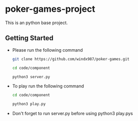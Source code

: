 # poker-games-project 

This is an python base project.

## Getting Started

- Please run the following command

    ```bash
    git clone https://github.com/windx987/poker-games.git 
 
    cd code/component
 
    python3 server.py
    ```
- To play run the following command
    ```bash
    cd code/component
 
    python3 play.py
    ```
- Don't forget to run server.py before using python3 play.pys

